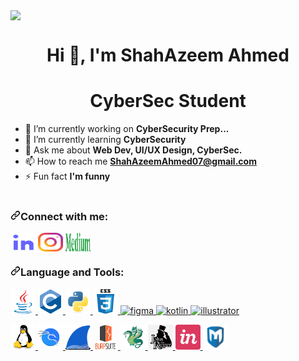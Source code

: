<img data-target="animated-image.replacedImage" class="AnimatedImagePlayer-animatedImage" src="https://github.com/ShahAzeemAhmed/ShahAzeemAhmed/blob/main/SoftwareEngineer_GIF.gif" style="display: block; opacity: 1;">
 

<h1 align="center" dir="auto"> </path></svg></a>Hi 👋, I'm ShahAzeem Ahmed</h1>


<h1 align="center" dir="auto"> </path></svg></a>CyberSec Student </h1>

- 🔭 I’m currently working on <strong>CyberSecurity Prep... </strong>
- 🌱 I’m currently learning <strong>CyberSecurity </strong>
- 💬 Ask me about <strong> Web Dev, UI/UX Design, CyberSec.</strong>
- 📫 How to reach me <strong><a href="mailto:ShahAzeemAhmed07@gmail.com">ShahAzeemAhmed07@gmail.com</a></strong>
- ⚡ Fun fact <strong> I'm funny </strong>
<br></br>


<h3 align="left" dir="auto"><a id="user-content-connect-with-me" class="anchor" aria-hidden="true" tabindex="-1" href="#connect-with-me"><svg class="octicon octicon-link" viewBox="0 0 16 16" version="1.1" width="16" height="16" aria-hidden="true"><path d="m7.775 3.275 1.25-1.25a3.5 3.5 0 1 1 4.95 4.95l-2.5 2.5a3.5 3.5 0 0 1-4.95 0 .751.751 0 0 1 .018-1.042.751.751 0 0 1 1.042-.018 1.998 1.998 0 0 0 2.83 0l2.5-2.5a2.002 2.002 0 0 0-2.83-2.83l-1.25 1.25a.751.751 0 0 1-1.042-.018.751.751 0 0 1-.018-1.042Zm-4.69 9.64a1.998 1.998 0 0 0 2.83 0l1.25-1.25a.751.751 0 0 1 1.042.018.751.751 0 0 1 .018 1.042l-1.25 1.25a3.5 3.5 0 1 1-4.95-4.95l2.5-2.5a3.5 3.5 0 0 1 4.95 0 .751.751 0 0 1-.018 1.042.751.751 0 0 1-1.042.018 1.998 1.998 0 0 0-2.83 0l-2.5 2.5a1.998 1.998 0 0 0 0 2.83Z"></path></svg></a>Connect with me:</h3>


<p> <a href="https://in.linkedin.com/in/shahazeem-ahmed" rel="nofollow"><img align="middle" src="https://github.com/ShahAzeemAhmed/ShahAzeemAhmed/blob/main/linkedin.svg" height="30" width="40" style="max-width: 100%;"></a>
<a href="https://www.instagram.com/shahazeem_ahmed" rel="nofollow"><img align="middle" src="https://github.com/ShahAzeemAhmed/ShahAzeemAhmed/blob/main/instagram.svg" height="30" width="40" style="max-width: 100%;"></a>
<a href="https://medium.com/@shahazeem.ahmed" rel="nofollow"><img align="middle" src="https://github.com/ShahAzeemAhmed/ShahAzeemAhmed/blob/main/medium(2).svg"  height="30" width="40" style="max-width: 100%;"></a></p>



<h3 align="left" dir="auto"><a id="user-content-connect-with-me" class="anchor" aria-hidden="true" tabindex="-1" href="#Language-and-Tools"><svg class="octicon octicon-link" viewBox="0 0 16 16" version="1.1" width="16" height="16" aria-hidden="true"><path d="m7.775 3.275 1.25-1.25a3.5 3.5 0 1 1 4.95 4.95l-2.5 2.5a3.5 3.5 0 0 1-4.95 0 .751.751 0 0 1 .018-1.042.751.751 0 0 1 1.042-.018 1.998 1.998 0 0 0 2.83 0l2.5-2.5a2.002 2.002 0 0 0-2.83-2.83l-1.25 1.25a.751.751 0 0 1-1.042-.018.751.751 0 0 1-.018-1.042Zm-4.69 9.64a1.998 1.998 0 0 0 2.83 0l1.25-1.25a.751.751 0 0 1 1.042.018.751.751 0 0 1 .018 1.042l-1.25 1.25a3.5 3.5 0 1 1-4.95-4.95l2.5-2.5a3.5 3.5 0 0 1 4.95 0 .751.751 0 0 1-.018 1.042.751.751 0 0 1-1.042.018 1.998 1.998 0 0 0-2.83 0l-2.5 2.5a1.998 1.998 0 0 0 0 2.83Z"></path></svg></a>Language and Tools:</h3>



<a href="https://www.java.com" rel="nofollow"> <img src="https://raw.githubusercontent.com/devicons/devicon/master/icons/java/java-original.svg" alt="java" width="40" height="40" style="max-width: 100%;"> </a>
 <a href="https://www.cprogramming.com/" rel="nofollow"> <img src="https://raw.githubusercontent.com/devicons/devicon/master/icons/c/c-original.svg" alt="c" width="40" height="40" style="max-width: 100%;"> </a>
 <a href="https://www.python.org" rel="nofollow"> <img src="https://raw.githubusercontent.com/devicons/devicon/master/icons/python/python-original.svg" alt="python" width="40" height="40" style="max-width: 100%;"> </a>
 <a href="https://www.w3schools.com/css/" rel="nofollow"> <img src="https://raw.githubusercontent.com/devicons/devicon/master/icons/css3/css3-original-wordmark.svg" alt="css3" width="40" height="40" style="max-width: 100%;"> </a><a href="https://www.figma.com/" rel="nofollow"> <img src="https://camo.githubusercontent.com/f32e9cca1f0df0138a8f536217daa54ad21b6913642422f32e3c5c623f3a06b9/68747470733a2f2f7777772e766563746f726c6f676f2e7a6f6e652f6c6f676f732f6669676d612f6669676d612d69636f6e2e737667" alt="figma" width="40" height="40" data-canonical-src="https://www.vectorlogo.zone/logos/figma/figma-icon.svg" style="max-width: 100%;"> </a>
 <a href="https://kotlinlang.org" rel="nofollow"> <img src="https://camo.githubusercontent.com/05b8e95429a1a2ccf382c5a7e5998747bed2efc36021e6c12472dac6cbe7138e/68747470733a2f2f7777772e766563746f726c6f676f2e7a6f6e652f6c6f676f732f6b6f746c696e6c616e672f6b6f746c696e6c616e672d69636f6e2e737667" alt="kotlin" width="40" height="40" data-canonical-src="https://www.vectorlogo.zone/logos/kotlinlang/kotlinlang-icon.svg" style="max-width: 100%;"> </a>
<a href="https://www.adobe.com/in/products/illustrator.html" rel="nofollow"> <img src="https://camo.githubusercontent.com/c871fd4057a513e8b64c7dd87eaa844a994f6569bcca6dbb058906289be588aa/68747470733a2f2f7777772e766563746f726c6f676f2e7a6f6e652f6c6f676f732f61646f62655f696c6c7573747261746f722f61646f62655f696c6c7573747261746f722d69636f6e2e737667" alt="illustrator" width="40" height="40" data-canonical-src="https://www.vectorlogo.zone/logos/adobe_illustrator/adobe_illustrator-icon.svg" style="max-width: 100%;"> </a>



 <a href="https://www.linux.org/" rel="nofollow"> <img src="https://raw.githubusercontent.com/devicons/devicon/master/icons/linux/linux-original.svg" alt="linux" width="40" height="40" style="max-width: 100%;"> </a>
<a href="[https://www.java.com](https://www.kali.org/)" rel="nofollow"> <img src="https://github.com/ShahAzeemAhmed/ShahAzeemAhmed/blob/main/Kali-dragon-icon.svg.svg" alt="kali" width="40" height="40" style="max-width: 100%;"> </a>
<a href="https://www.wireshark.org/download.html" rel="nofollow"> <img src="https://github.com/ShahAzeemAhmed/ShahAzeemAhmed/blob/main/Wireshark_icon_new(1).svg" alt="wireshark" width="40" height="40" style="max-width: 100%;"> </a>
<a href="https://www.java.com" rel="nofollow"> <img src="https://github.com/ShahAzeemAhmed/ShahAzeemAhmed/blob/main/https%20__res.cloudinary.com_snyk_image_upload_v1685628108_burpsuite-logo.svg" alt="BurpSuite" width="40" height="40" style="max-width: 100%;"> </a>
<a href="https://www.java.com" rel="nofollow"> <img src="https://github.com/ShahAzeemAhmed/ShahAzeemAhmed/blob/main/hydra-logo.svg" alt="Hydra" width="40" height="40" style="max-width: 100%;"> </a>
<a href="https://www.java.com" rel="nofollow"> <img src="https://github.com/ShahAzeemAhmed/ShahAzeemAhmed/blob/main/john.svg" alt="John" width="40" height="40" style="max-width: 100%;"> </a>
<a href="https://www.java.com" rel="nofollow"> <img src="https://github.com/ShahAzeemAhmed/ShahAzeemAhmed/blob/main/invision.svg" alt="InVision" width="40" height="40" style="max-width: 100%;"> </a>
<a href="https://www.java.com" rel="nofollow"> <img src="https://github.com/ShahAzeemAhmed/ShahAzeemAhmed/blob/main/icons8-metasploit-48.svg" alt="Metasploit" width="40" height="40" style="max-width: 100%;"> </a>

